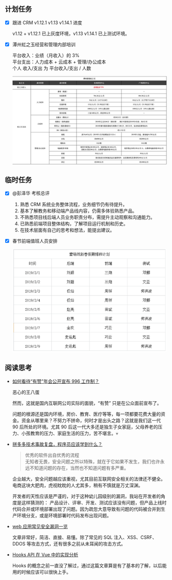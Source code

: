 ## 计划任务

- [x] 跟进 CRM v1.12.1 v1.13 v1.14.1 进度

  v1.12 + v1.12.1 已上灰度环境，v1.13 v1.14.1 已上测试环境。

- [x] 潭州虹之玉经营和管理内部培训

  平台收入：业绩（月收入）的 3%  
  平台支出：人力成本 + 云成本 + 管理/办公成本  
  个人 收入/支出 为 平台收入/支出 / 人数

  ![20190128205733](./assets/20190128205733.jpg)

## 临时任务

- [x] @彭泽华 考核总评

  1. 熟悉 CRM 系统业务整体流程，业务细节仍有待提升。
  2. 基本了解教务和移动端产品线内容，仍需多体验熟悉产品。
  3. 不熟悉项目线后端人员业务职责分布，需提升主动观察和沟通能力。
  4. 已熟悉前端项目整体结构，了解项目运行机制和历史。
  5. 在技术层面有自己的思考和想法，能提出建议。

- [x] 春节前端值班人员安排

  ![20190128210737](./assets/20190128210737.png)

## 阅读思考

- [如何看待“有赞”年会公开宣布 996 工作制？](https://www.zhihu.com/question/309428750)

  恶心的王八蛋

  然而，这就是国内互联网公司实际的面貌，“有赞” 只是在公众面前宣布了。

  问题的根源还是国内环境，房价、教育、医疗等等，每一项都要花费大量的资金。资金从哪里来？不努力不拼命，何时才是出头之路？这就是我们这一代 90 后所处的环境。尤其 90 后这一代大多还是独生子女家庭，父母养老的压力、小孩教育的压力、家庭生活的压力，苦不堪言。💀

- [拼多多技术事故复盘，程序员应该学到什么？](https://mp.weixin.qq.com/s/_C4F5yg2qn0Tm0lMYWvhng)

  > 优秀的软件出自优秀的流程  
  > 无知者无畏，安全问题之所以特殊，就在于它如果不发生，我们也许永远不知道问题的存在，当然也不知道问题有多严重。

  企业越大，安全问题越应该重视，尤其目前互联网安全相关的法律还不健全。电商这块大肥肉，虎视眈眈的人尤其多，稍有不慎就是万丈深渊。

  开发者的天性应该是严谨的，对于这种幼儿园级别的漏洞，我站在开发者的角度是这样猜测的：
  产品设计、评审、开发、测试应该没有问题，但产品上线时代码合并或环境部署出现了问题。因为疏忽大意导致有问题的代码被合并到生产环境分支，或是环境部署时代码发布出现问题。

- [web 应用常见安全漏洞一览](https://segmentfault.com/a/1190000018004657)

  文章非常好，简洁、直接、易懂。除了常见的 SQL 注入、XSS、CSRF、DDOS 等攻击方式，还有很多之前从未耳闻的攻击方式。

- [Hooks API 在 Vue 中的实现分析](https://juejin.im/post/5c4a7cb2e51d4518b03609a6)

  Hooks 的概念之前一直没了解过，通过这篇文章算是有了基本的了解，以后能用的时候应该可以很快上手。
